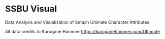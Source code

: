 # SSBU Visual

Data Analysis and Visualization of Smash Ultimate Character Attributes

All data credits to Kurogane Hammer https://kuroganehammer.com/Ultimate

